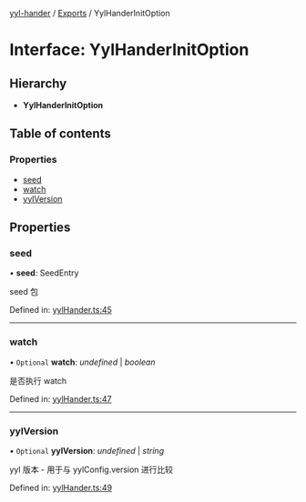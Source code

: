 [yyl-hander](../README.md) / [Exports](../modules.md) / YylHanderInitOption

# Interface: YylHanderInitOption

## Hierarchy

- **YylHanderInitOption**

## Table of contents

### Properties

- [seed](yylhanderinitoption.md#seed)
- [watch](yylhanderinitoption.md#watch)
- [yylVersion](yylhanderinitoption.md#yylversion)

## Properties

### seed

• **seed**: SeedEntry

seed 包

Defined in: [yylHander.ts:45](https://github.com/jackness1208/yyl-hander/blob/7fcda46/src/yylHander.ts#L45)

---

### watch

• `Optional` **watch**: _undefined_ \| _boolean_

是否执行 watch

Defined in: [yylHander.ts:47](https://github.com/jackness1208/yyl-hander/blob/7fcda46/src/yylHander.ts#L47)

---

### yylVersion

• `Optional` **yylVersion**: _undefined_ \| _string_

yyl 版本 - 用于与 yylConfig.version 进行比较

Defined in: [yylHander.ts:49](https://github.com/jackness1208/yyl-hander/blob/7fcda46/src/yylHander.ts#L49)

